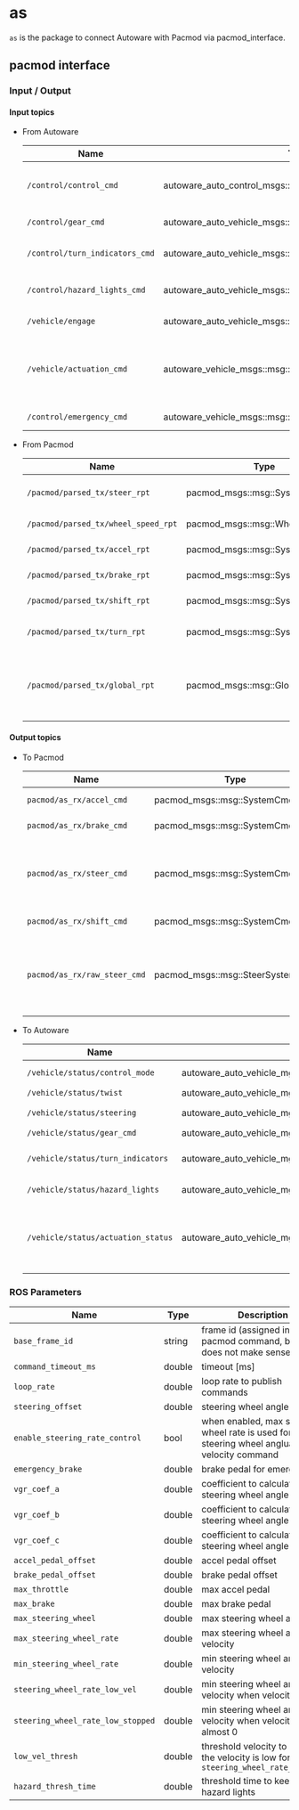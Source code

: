 # as

`as` is the package to connect Autoware with Pacmod via pacmod_interface.

## pacmod interface

### Input / Output

#### Input topics

- From Autoware

  | Name                           | Type                                                     | Description                                           |
  | ------------------------------ | -------------------------------------------------------- | ----------------------------------------------------- |
  | `/control/control_cmd`         | autoware_auto_control_msgs::msg::AckermannControlCommand | lateral and longitudinal control command              |
  | `/control/gear_cmd`            | autoware_auto_vehicle_msgs::msg::GearCommand             | gear command                                          |
  | `/control/turn_indicators_cmd` | autoware_auto_vehicle_msgs::msg::TurnIndicatorsCommand   | turn indicators command                               |
  | `/control/hazard_lights_cmd`   | autoware_auto_vehicle_msgs::msg::HazardLightsCommand     | hazard lights command                                 |
  | `/vehicle/engage`              | autoware_auto_vehicle_msgs::msg::Engage                  | engage command                                        |
  | `/vehicle/actuation_cmd`       | autoware_vehicle_msgs::msg::ActuationCommandStamped      | actuation (accel/brake pedal, steering wheel) command |
  | `/control/emergency_cmd`       | autoware_vehicle_msgs::msg::VehicleEmergencyStamped      | emergency command                                     |

- From Pacmod

  | Name                                | Type                             | Description                                                             |
  | ----------------------------------- | -------------------------------- | ----------------------------------------------------------------------- |
  | `/pacmod/parsed_tx/steer_rpt`       | pacmod_msgs::msg::SystemRptFloat | current steering wheel angle                                            |
  | `/pacmod/parsed_tx/wheel_speed_rpt` | pacmod_msgs::msg::WheelSpeedRpt  | current wheel speed                                                     |
  | `/pacmod/parsed_tx/accel_rpt`       | pacmod_msgs::msg::SystemRptFloat | current accel pedal                                                     |
  | `/pacmod/parsed_tx/brake_rpt`       | pacmod_msgs::msg::SystemRptFloat | current brake pedal                                                     |
  | `/pacmod/parsed_tx/shift_rpt`       | pacmod_msgs::msg::SystemRptInt   | current gear status                                                     |
  | `/pacmod/parsed_tx/turn_rpt`        | pacmod_msgs::msg::SystemRptInt   | current turn indicators status                                          |
  | `/pacmod/parsed_tx/global_rpt`      | pacmod_msgs::msg::GlobalRpt      | current status of other parameters (e.g. override_active, can_time_out) |

#### Output topics

- To Pacmod

  | Name                         | Type                             | Description                                           |
  | ---------------------------- | -------------------------------- | ----------------------------------------------------- |
  | `pacmod/as_rx/accel_cmd`     | pacmod_msgs::msg::SystemCmdFloat | accel pedal command                                   |
  | `pacmod/as_rx/brake_cmd`     | pacmod_msgs::msg::SystemCmdFloat | brake pedal command                                   |
  | `pacmod/as_rx/steer_cmd`     | pacmod_msgs::msg::SystemCmdFloat | steering wheel angle and angular velocity command     |
  | `pacmod/as_rx/shift_cmd`     | pacmod_msgs::msg::SystemCmdInt   | gear command                                          |
  | `pacmod/as_rx/raw_steer_cmd` | pacmod_msgs::msg::SteerSystemCmd | raw steering wheel angle and angular velocity command |

- To Autoware

  | Name                               | Type                                                   | Description                                          |
  | ---------------------------------- | ------------------------------------------------------ | ---------------------------------------------------- |
  | `/vehicle/status/control_mode`     | autoware_auto_vehicle_mgs::msg::ControlModeReport      | control mode                                         |
  | `/vehicle/status/twist`            | autoware_auto_vehicle_mgs::msg::VelocityReport         | velocity                                             |
  | `/vehicle/status/steering`         | autoware_auto_vehicle_mgs::msg::SteeringReport         | steering wheel angle                                 |
  | `/vehicle/status/gear_cmd`         | autoware_auto_vehicle_mgs::msg::GearReport             | gear status                                          |
  | `/vehicle/status/turn_indicators`  | autoware_auto_vehicle_mgs::msg::TurnIndicatorsReport   | turn indicators status                               |
  | `/vehicle/status/hazard_lights`    | autoware_auto_vehicle_mgs::msg::HazardLightsReport     | hazard lights status                                 |
  | `/vehicle/status/actuation_status` | autoware_auto_vehicle_mgs::msg::ActuationStatusStamped | actuation (accel/brake pedal, steering wheel) status |

### ROS Parameters

| Name                              | Type   | Description                                                                               |
| --------------------------------- | ------ | ----------------------------------------------------------------------------------------- |
| `base_frame_id`                   | string | frame id (assigned in pacmod command, but it does not make sense)                         |
| `command_timeout_ms`              | double | timeout [ms]                                                                              |
| `loop_rate`                       | double | loop rate to publish commands                                                             |
| `steering_offset`                 | double | steering wheel angle offset                                                               |
| `enable_steering_rate_control`    | bool   | when enabled, max steering wheel rate is used for steering wheel angluar velocity command |
| `emergency_brake`                 | double | brake pedal for emergency                                                                 |
| `vgr_coef_a`                      | double | coefficient to calculate steering wheel angle                                             |
| `vgr_coef_b`                      | double | coefficient to calculate steering wheel angle                                             |
| `vgr_coef_c`                      | double | coefficient to calculate steering wheel angle                                             |
| `accel_pedal_offset`              | double | accel pedal offset                                                                        |
| `brake_pedal_offset`              | double | brake pedal offset                                                                        |
| `max_throttle`                    | double | max accel pedal                                                                           |
| `max_brake`                       | double | max brake pedal                                                                           |
| `max_steering_wheel`              | double | max steering wheel angle                                                                  |
| `max_steering_wheel_rate`         | double | max steering wheel angular velocity                                                       |
| `min_steering_wheel_rate`         | double | min steering wheel angular velocity                                                       |
| `steering_wheel_rate_low_vel`     | double | min steering wheel angular velocity when velocity is low                                  |
| `steering_wheel_rate_low_stopped` | double | min steering wheel angular velocity when velocity is almost 0                             |
| `low_vel_thresh`                  | double | threshold velocity to decide the velocity is low for `steering_wheel_rate_low_vel`        |
| `hazard_thresh_time`              | double | threshold time to keep hazard lights                                                      |
